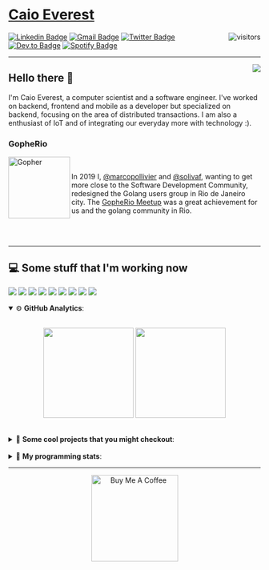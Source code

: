 # [Caio Everest](https://caioeverest.dev)

<img align="right" src="https://visitor-badge.glitch.me/badge?page_id=caioeverest.caioeverest" alt="visitors">

[![Linkedin Badge](https://img.shields.io/badge/-LinkedIn-blue?style=flat-square&logo=Linkedin&logoColor=white&link=https://www.linkedin.com/in/caioeverest/)](https://www.linkedin.com/in/caioeverest/)
[![Gmail Badge](https://img.shields.io/badge/-Gmail-c14438?style=flat-square&logo=Gmail&logoColor=white&link=mailto:mollivier.dev@gmail.com)](mailto:caioeverest.b@gmail.com/)
[![Twitter Badge](https://img.shields.io/badge/-Twitter-1DA1F2?style=flat-square&logo=Twitter&logoColor=white&link=https://twitter.com/caioeverest)](https://twitter.com/caioeverest)
[![Dev.to Badge](https://img.shields.io/badge/-Dev.to-363D44?style=flat-square&logo=Dev.to&logoColor=white&link=https://dev.to/caioeverest)](https://dev.to/caioeverest)
[![Spotify Badge](https://img.shields.io/badge/-Spotify-1ED760?style=flat-square&amp;labelColor=fff&amp;logo=Spotify&link=https://open.spotify.com/user/caio.everest)](https://open.spotify.com/user/caio.everest)

---
<img align="right" src="https://media3.giphy.com/media/Nx0rz3jtxtEre/200.gif"/>

## Hello there 🖖

<p>
    I'm Caio Everest, a computer scientist and a software engineer. I've worked on backend, frontend and mobile as a developer
    but specialized on backend, focusing on the area of distributed transactions. I am also a enthusiast of IoT and of integrating
    our everyday more with technology :).
</p>

### GopheRio

<img align="left" src="https://i.imgur.com/zmxMolD.png" alt="Gopher" width="123em">

<br>
<p>
    In 2019 I, <a href="https://github.com/marcopollivier">@marcopollivier</a> and <a href="https://github.com/solivaf">
    @solivaf</a>, wanting to get more close to the Software Development
    Community, redesigned the Golang users group in Rio de Janeiro city. The <a href="https://www.meetup.com/GopheRio">
    GopheRio Meetup</a> was a great achievement for us and the golang community in Rio.
</p>
<br><br>

---

## 💻 Some stuff that I'm working now

<a href=""><img src="https://img.shields.io/badge/-Go-00ADD8?style=flat-square&logo=go&logoColor=white"></a>
<a href=""><img src="https://img.shields.io/badge/-Rust-4f4f4f?style=flat-square&logo=rust&logoColor=white"></a>
<a href=""><img src="https://img.shields.io/badge/-Python-F7C400?style=flat-square&logo=python&logoColor=white"></a>
<a href=""><img src="https://img.shields.io/badge/-Ruby-980D02?style=flat-square&logo=ruby&logoColor=white"></a>
<a href=""><img src="http://img.shields.io/badge/-Java-007396?style=flat-square&logo=java&logoColor=white"></a>
<a href=""><img src="http://img.shields.io/badge/-Kotlin-7B6BDA?style=flat-square&logo=kotlin&logoColor=white"></a>
<a href=""><img src="http://img.shields.io/badge/-JavaScript-F7DF1E?style=flat-square&logo=JavaScript&logoColor=white"></a>
<a href=""><img src="http://img.shields.io/badge/-Terraform-623CE4?style=flat-square&logo=Terraform&logoColor=white"></a>
<a href=""><img src="http://img.shields.io/badge/-Ansible-171615?style=flat-square&logo=Ansible&logoColor=white"></a>

<details open>
    <summary>⚙ <b>GitHub Analytics</b>: </summary>
    <br>
    <p align="center">
        <img height="180em" src="https://github-readme-stats-eight-theta.vercel.app/api?username=caioeverest&show_icons=true&theme=tokyonight&include_all_commits=true&count_private=true"/>
        <img height="180em" src="https://github-readme-stats-eight-theta.vercel.app/api/top-langs/?username=caioeverest&layout=compact&langs_count=8&theme=tokyonight&include_all_commits=true&count_private=true"/>
    </p>
</details>

<br>

<details>
    <summary>🔨 <b>Some cool projects that you might checkout</b>: </summary>
    <div style="margin-left:3em">
        <li>🌠 <a href="https://github.com/caioeverest/supernova">Supernova</a> - Script that builds a development environment on linux machines</li>
        <li>⚙ <a href="https://github.com/caioeverest/gocfg">Gocfg</a> - A golang library that loads config structs from files with environment interpolation</li>
    </div>
</details>

<br>


<details>
 <summary>🤖 <b>My programming stats</b>: </summary>
<br>
<!--START_SECTION:waka-->
![Code Time](http://img.shields.io/badge/Code%20Time-3%2C174%20hrs%2040%20mins-blue)

**🐱 My GitHub Data** 

> 📦 80.5 kB Used in GitHub's Storage 
 > 
> 🏆 100 Contributions in the Year 2025
 > 
> 🚫 Not Opted to Hire
 > 
> 📜 42 Public Repositories 
 > 
> 🔑 8 Private Repositories 
 > 
**I'm an Early 🐤** 

```text
🌞 Morning                611 commits         ████░░░░░░░░░░░░░░░░░░░░░   17.66 % 
🌆 Daytime                1680 commits        ████████████░░░░░░░░░░░░░   48.57 % 
🌃 Evening                734 commits         █████░░░░░░░░░░░░░░░░░░░░   21.22 % 
🌙 Night                  434 commits         ███░░░░░░░░░░░░░░░░░░░░░░   12.55 % 
```
📅 **I'm Most Productive on Wednesday** 

```text
Monday                   429 commits         ███░░░░░░░░░░░░░░░░░░░░░░   12.40 % 
Tuesday                  819 commits         ██████░░░░░░░░░░░░░░░░░░░   23.68 % 
Wednesday                946 commits         ███████░░░░░░░░░░░░░░░░░░   27.35 % 
Thursday                 291 commits         ██░░░░░░░░░░░░░░░░░░░░░░░   08.41 % 
Friday                   601 commits         ████░░░░░░░░░░░░░░░░░░░░░   17.37 % 
Saturday                 146 commits         █░░░░░░░░░░░░░░░░░░░░░░░░   04.22 % 
Sunday                   227 commits         ██░░░░░░░░░░░░░░░░░░░░░░░   06.56 % 
```


📊 **This Week I Spent My Time On** 

```text
💬 Programming Languages: 
Go                       5 hrs 51 mins       ████████████████░░░░░░░░░   64.06 % 
Markdown                 1 hr 4 mins         ███░░░░░░░░░░░░░░░░░░░░░░   11.73 % 
fish                     23 mins             █░░░░░░░░░░░░░░░░░░░░░░░░   04.37 % 
Makefile                 19 mins             █░░░░░░░░░░░░░░░░░░░░░░░░   03.49 % 
YAML                     17 mins             █░░░░░░░░░░░░░░░░░░░░░░░░   03.22 % 

🔥 Editors: 
Cursor                   6 hrs 11 mins       █████████████████░░░░░░░░   67.77 % 
Neovim                   2 hrs 56 mins       ████████░░░░░░░░░░░░░░░░░   32.23 % 

💻 Operating System: 
Mac                      9 hrs 8 mins        █████████████████████████   100.00 % 
```

**I Mostly Code in Go** 

```text
Go                       30 repos            ███████████░░░░░░░░░░░░░░   42.86 % 
Shell                    5 repos             ██░░░░░░░░░░░░░░░░░░░░░░░   07.14 % 
Java                     4 repos             █░░░░░░░░░░░░░░░░░░░░░░░░   05.71 % 
Nix                      1 repo              ░░░░░░░░░░░░░░░░░░░░░░░░░   01.43 % 
Lua                      1 repo              ░░░░░░░░░░░░░░░░░░░░░░░░░   01.43 % 
```




 Last Updated on 23/03/2025 02:18:10 UTC
<!--END_SECTION:waka-->
</details>

---

<p align="center">
    <a href="https://www.buymeacoffee.com/caioeverest" target="_blank">
        <img src="https://az743702.vo.msecnd.net/cdn/kofi3.png?v=a" alt="Buy Me A Coffee" width="173em">
    </a>
</p>
